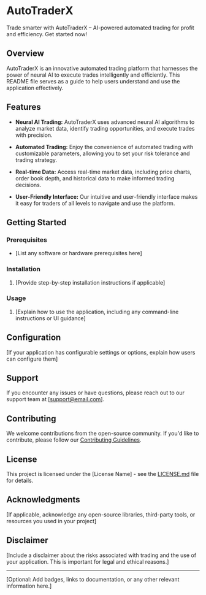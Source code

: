 # AutoTraderX
Trade smarter with AutoTraderX – AI-powered automated trading for profit and efficiency. Get started now!
## Overview

AutoTraderX is an innovative automated trading platform that harnesses the power of neural AI to execute trades intelligently and efficiently. This README file serves as a guide to help users understand and use the application effectively.

## Features

- **Neural AI Trading:** AutoTraderX uses advanced neural AI algorithms to analyze market data, identify trading opportunities, and execute trades with precision.

- **Automated Trading:** Enjoy the convenience of automated trading with customizable parameters, allowing you to set your risk tolerance and trading strategy.

- **Real-time Data:** Access real-time market data, including price charts, order book depth, and historical data to make informed trading decisions.

- **User-Friendly Interface:** Our intuitive and user-friendly interface makes it easy for traders of all levels to navigate and use the platform.

## Getting Started

### Prerequisites

- [List any software or hardware prerequisites here]

### Installation

1. [Provide step-by-step installation instructions if applicable]

### Usage

1. [Explain how to use the application, including any command-line instructions or UI guidance]

## Configuration

[If your application has configurable settings or options, explain how users can configure them]

## Support

If you encounter any issues or have questions, please reach out to our support team at [support@email.com].

## Contributing

We welcome contributions from the open-source community. If you'd like to contribute, please follow our [Contributing Guidelines](CONTRIBUTING.md).

## License

This project is licensed under the [License Name] - see the [LICENSE.md](LICENSE.md) file for details.

## Acknowledgments

[If applicable, acknowledge any open-source libraries, third-party tools, or resources you used in your project]

## Disclaimer

[Include a disclaimer about the risks associated with trading and the use of your application. This is important for legal and ethical reasons.]

---

[Optional: Add badges, links to documentation, or any other relevant information here.]
